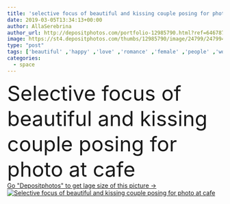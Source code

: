 ```yaml
---
title: 'selective focus of beautiful and kissing couple posing for photo at cafe '
date: 2019-03-05T13:34:13+00:00
author: AllaSerebrina
author_url: http://depositphotos.com/portfolio-12985790.html?ref=64678756
image: https://st4.depositphotos.com/thumbs/12985790/image/24799/247994230/api_thumb_450.jpg?forcejpeg=true
type: "post"
tags: ['beautiful' ,'happy' ,'love' ,'romance' ,'female' ,'people' ,'women' ,'cheerful' ,'caucasian' ,'girls' ,'food' ,'male' ,'man' ,'connection' ,'style' ,'photo' ,'couple' ,'stylish' ,'romantic' ,'cafe' ,'communication' ,'wireless' ,'together' ,'togetherness' ,'indoors' ,'using' ,'attractive' ,'casual' ,'handsome' ,'posing' ,'embrace' ,'closeness' ,'kiss' ,'gadget' ,'hug' ,'relationship' ,'smartphone' ,'kissing' ,'burger' ,'boyfriend' ,'girlfriend' ,'copy space' ,'selective focus' ,'young adult' ,'taking photo' ,'digital device' ]
categories: 
  - space
---
```

<div aling="center">
            <font size="60"> Selective focus of beautiful and kissing couple posing for photo at cafe</font>   
</div>
<div>
    <a href='https://depositphotos.com/247994230/stock-photo-selective-focus-beautiful-kissing-couple.html?ref=64678756' target=_blank > Go "Depositphotos" to get lage size of this picture ->
        <img href='https://depositphotos.com/247994230/stock-photo-selective-focus-beautiful-kissing-couple.html?ref=64678756' src='https://st4.depositphotos.com/12985790/24799/i/950/depositphotos_247994230-stock-photo-selective-focus-beautiful-kissing-couple.jpg?forcejpeg=true' alt='Selective focus of beautiful and kissing couple posing for photo at cafe' >
    </a>
</div>

